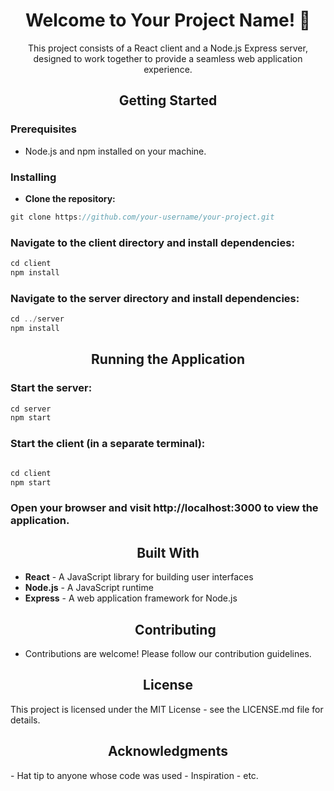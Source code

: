 <!-- Project Title -->
<h1 align="center">Welcome to Your Project Name! 👋</h1>

<!-- Project Description -->
<p align="center">
  This project consists of a React client and a Node.js Express server, designed to work together to provide a seamless web application experience.
</p>

<!-- Getting Started -->
<h2 align="center">Getting Started</h2>

### Prerequisites

- Node.js and npm installed on your machine.

### Installing

- **Clone the repository:**

```ts
git clone https://github.com/your-username/your-project.git
```

### Navigate to the client directory and install dependencies:

```ts
cd client
npm install
```

### Navigate to the server directory and install dependencies:

```ts
cd ../server
npm install
```

<!-- Running the Application -->
<h2 align="center">Running the Application</h2>

### Start the server:

```ts
cd server
npm start
```

### Start the client (in a separate terminal):

```ts

cd client
npm start

```

### Open your browser and visit http://localhost:3000 to view the application.

<!-- Built With -->
<h2 align="center">Built With</h2>

- **React** - A JavaScript library for building user interfaces
- **Node.js** - A JavaScript runtime
- **Express** - A web application framework for Node.js
  <!-- Contributing -->
  <h2 align="center">Contributing</h2>
- Contributions are welcome! Please follow our contribution guidelines.

<!-- License -->
<h2 align="center">License</h2>
This project is licensed under the MIT License - see the LICENSE.md file for details.

<!-- Acknowledgments -->
<h2 align="center">Acknowledgments</h2>
- Hat tip to anyone whose code was used
- Inspiration
- etc.
